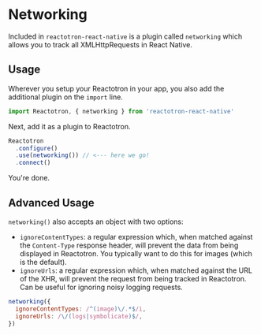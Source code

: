 # Networking

Included in `reactotron-react-native` is a plugin called `networking` which allows you to track all XMLHttpRequests in React Native.

## Usage

Wherever you setup your Reactotron in your app, you also add the additional plugin on the `import` line.

```js
import Reactotron, { networking } from 'reactotron-react-native'
```

Next, add it as a plugin to Reactotron.

```js
Reactotron
  .configure()
  .use(networking()) // <--- here we go!
  .connect()
```

You're done.

## Advanced Usage

`networking()` also accepts an object with two options:
- `ignoreContentTypes`: a regular expression which, when matched against the `Content-Type` response header, will prevent the data from being displayed in Reactotron.  You typically want to do this for images (which is the default).
- `ignoreUrls`: a regular expression which, when matched against the URL of the XHR, will prevent the request from being tracked in Reactotron. Can be useful for ignoring noisy logging requests.

```js
networking({
  ignoreContentTypes: /^(image)\/.*$/i,
  ignoreUrls: /\/(logs|symbolicate)$/,
})
```
